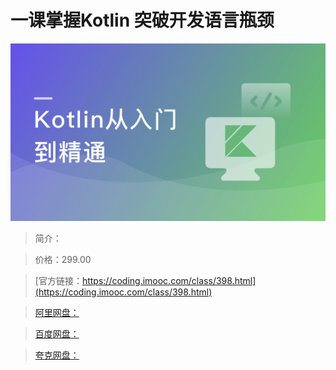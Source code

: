 # 一课掌握Kotlin 突破开发语言瓶颈

![img](../../assets/5fce0edc09b126f705400304.png)

> 简介：

> 价格：299.00

> [官方链接：https://coding.imooc.com/class/398.html](https://coding.imooc.com/class/398.html)

> [阿里网盘：]()

> [百度网盘：]()

> [夸克网盘：]()
